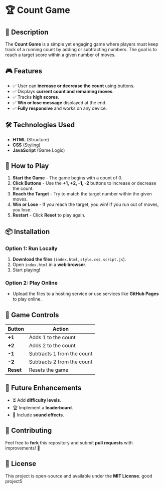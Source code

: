 # 🏆 Count Game

## 📌 Description
The **Count Game** is a simple yet engaging game where players must keep track of a running count by adding or subtracting numbers. The goal is to reach a target score within a given number of moves.

## 🎮 Features
- ✅ User can **increase or decrease the count** using buttons.
- ✅ Displays **current count and remaining moves**.
- ✅ Tracks **high scores**.
- ✅ **Win or lose message** displayed at the end.
- ✅ **Fully responsive** and works on any device.

## 🛠️ Technologies Used
- **HTML** (Structure)
- **CSS** (Styling)
- **JavaScript** (Game Logic)

## 🚀 How to Play
1. **Start the Game** - The game begins with a count of 0.
2. **Click Buttons** - Use the **+1, +2, -1, -2** buttons to increase or decrease the count.
3. **Reach the Target** - Try to match the target number within the given moves.
4. **Win or Lose** - If you reach the target, you win! If you run out of moves, you lose.
5. **Restart** - Click **Reset** to play again.

## 📦 Installation
### Option 1: Run Locally
1. **Download the files** (`index.html`, `style.css`, `script.js`).
2. Open `index.html` in a **web browser**.
3. Start playing!

### Option 2: Play Online
- Upload the files to a hosting service or use services like **GitHub Pages** to play online.

## 🏅 Game Controls
| Button  | Action  |
|---------|---------|
| **+1** | Adds 1 to the count |
| **+2** | Adds 2 to the count |
| **-1** | Subtracts 1 from the count |
| **-2** | Subtracts 2 from the count |
| **Reset** | Resets the game |

## 📝 Future Enhancements
- ⏳ Add **difficulty levels**.
- 🏆 Implement a **leaderboard**.
- 🎵 Include **sound effects**.

## 🤝 Contributing
Feel free to **fork** this repository and submit **pull requests** with improvements! 🚀

## 📜 License
This project is open-source and available under the **MIT License**.
good project5
